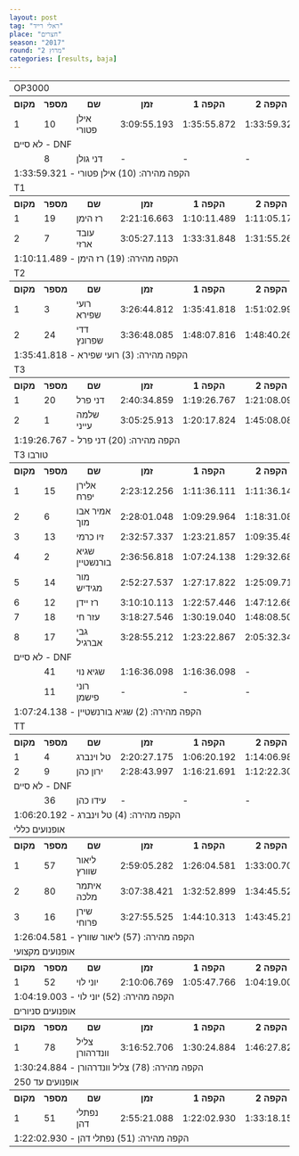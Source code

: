 ```yaml
---
layout: post
tag: "ראלי רייד"
place: "חצרים"
season: "2017"
round: "מרוץ 2"
categories: [results, baja]
---
```


<table class="line_color">
    <tr>
        <td  colspan="99" class="title_font">OP3000</td>
    </tr>
    <tr class="rnkh_bkcolor">
        <th class="rnkh_font">מקום</th>
        <th class="rnkh_font">מספר</th>
        <th class="rnkh_font">שם</th>
        <th class="rnkh_font">זמן</th>
        <th class="rnkh_font">הקפה 1</th>
        <th class="rnkh_font">הקפה 2</th>
        <th class="rnkh_font">פער</th>
    </tr>
    <tr class="rnk_bkcolor">
        <td class="rnk_font">1</td>
        <td class="rnk_font">10</td>
        <td class="rnk_font">אילן פטורי</td>
        <td class="rnk_font">3:09:55.193</td>
        <td class="rnk_font">1:35:55.872</td>
        <td class="rnk_font">1:33:59.321</td>
        <td class="rnk_font">-</td>
    </tr>
    <tr>
        <td  colspan="99" class="subtitle_font">לא סיים - DNF</td>
    </tr>
    <tr class="rnk_bkcolor">
        <td class="rnk_font"></td>
        <td class="rnk_font">8</td>
        <td class="rnk_font">דני גולן</td>
        <td class="rnk_font">-</td>
        <td class="rnk_font">-</td>
        <td class="rnk_font">-</td>
        <td class="rnk_font">2 הקפות</td>
    </tr>
    <tr>
        <td  colspan="99" class="comment_font">הקפה מהירה: (10) אילן פטורי - 1:33:59.321</td>
    </tr>
    <tr>
        <td  colspan="99" class="title_font">T1</td>
    </tr>
    <tr class="rnkh_bkcolor">
        <th class="rnkh_font">מקום</th>
        <th class="rnkh_font">מספר</th>
        <th class="rnkh_font">שם</th>
        <th class="rnkh_font">זמן</th>
        <th class="rnkh_font">הקפה 1</th>
        <th class="rnkh_font">הקפה 2</th>
        <th class="rnkh_font">פער</th>
    </tr>
    <tr class="rnk_bkcolor">
        <td class="rnk_font">1</td>
        <td class="rnk_font">19</td>
        <td class="rnk_font">רז הימן</td>
        <td class="rnk_font">2:21:16.663</td>
        <td class="rnk_font">1:10:11.489</td>
        <td class="rnk_font">1:11:05.174</td>
        <td class="rnk_font">-</td>
    </tr>
    <tr class="rnk_bkcolor">
        <td class="rnk_font">2</td>
        <td class="rnk_font">7</td>
        <td class="rnk_font">עובד ארזי</td>
        <td class="rnk_font">3:05:27.113</td>
        <td class="rnk_font">1:33:31.848</td>
        <td class="rnk_font">1:31:55.265</td>
        <td class="rnk_font">44:10.450</td>
    </tr>
    <tr>
        <td  colspan="99" class="comment_font">הקפה מהירה: (19) רז הימן - 1:10:11.489</td>
    </tr>
    <tr>
        <td  colspan="99" class="title_font">T2</td>
    </tr>
    <tr class="rnkh_bkcolor">
        <th class="rnkh_font">מקום</th>
        <th class="rnkh_font">מספר</th>
        <th class="rnkh_font">שם</th>
        <th class="rnkh_font">זמן</th>
        <th class="rnkh_font">הקפה 1</th>
        <th class="rnkh_font">הקפה 2</th>
        <th class="rnkh_font">פער</th>
    </tr>
    <tr class="rnk_bkcolor">
        <td class="rnk_font">1</td>
        <td class="rnk_font">3</td>
        <td class="rnk_font">רועי שפירא</td>
        <td class="rnk_font">3:26:44.812</td>
        <td class="rnk_font">1:35:41.818</td>
        <td class="rnk_font">1:51:02.994</td>
        <td class="rnk_font">-</td>
    </tr>
    <tr class="rnk_bkcolor">
        <td class="rnk_font">2</td>
        <td class="rnk_font">24</td>
        <td class="rnk_font">דדי שפרונץ</td>
        <td class="rnk_font">3:36:48.085</td>
        <td class="rnk_font">1:48:07.816</td>
        <td class="rnk_font">1:48:40.269</td>
        <td class="rnk_font">10:03.273</td>
    </tr>
    <tr>
        <td  colspan="99" class="comment_font">הקפה מהירה: (3) רועי שפירא - 1:35:41.818</td>
    </tr>
    <tr>
        <td  colspan="99" class="title_font">T3</td>
    </tr>
    <tr class="rnkh_bkcolor">
        <th class="rnkh_font">מקום</th>
        <th class="rnkh_font">מספר</th>
        <th class="rnkh_font">שם</th>
        <th class="rnkh_font">זמן</th>
        <th class="rnkh_font">הקפה 1</th>
        <th class="rnkh_font">הקפה 2</th>
        <th class="rnkh_font">פער</th>
    </tr>
    <tr class="rnk_bkcolor">
        <td class="rnk_font">1</td>
        <td class="rnk_font">20</td>
        <td class="rnk_font">דני פרל</td>
        <td class="rnk_font">2:40:34.859</td>
        <td class="rnk_font">1:19:26.767</td>
        <td class="rnk_font">1:21:08.092</td>
        <td class="rnk_font">-</td>
    </tr>
    <tr class="rnk_bkcolor">
        <td class="rnk_font">2</td>
        <td class="rnk_font">1</td>
        <td class="rnk_font">שלמה עייני</td>
        <td class="rnk_font">3:05:25.913</td>
        <td class="rnk_font">1:20:17.824</td>
        <td class="rnk_font">1:45:08.089</td>
        <td class="rnk_font">24:51.054</td>
    </tr>
    <tr>
        <td  colspan="99" class="comment_font">הקפה מהירה: (20) דני פרל - 1:19:26.767</td>
    </tr>
    <tr>
        <td  colspan="99" class="title_font">T3 טורבו</td>
    </tr>
    <tr class="rnkh_bkcolor">
        <th class="rnkh_font">מקום</th>
        <th class="rnkh_font">מספר</th>
        <th class="rnkh_font">שם</th>
        <th class="rnkh_font">זמן</th>
        <th class="rnkh_font">הקפה 1</th>
        <th class="rnkh_font">הקפה 2</th>
        <th class="rnkh_font">פער</th>
    </tr>
    <tr class="rnk_bkcolor">
        <td class="rnk_font">1</td>
        <td class="rnk_font">15</td>
        <td class="rnk_font">אלירן יפרח</td>
        <td class="rnk_font">2:23:12.256</td>
        <td class="rnk_font">1:11:36.111</td>
        <td class="rnk_font">1:11:36.145</td>
        <td class="rnk_font">-</td>
    </tr>
    <tr class="rnk_bkcolor">
        <td class="rnk_font">2</td>
        <td class="rnk_font">6</td>
        <td class="rnk_font">אמיר אבו מוך</td>
        <td class="rnk_font">2:28:01.048</td>
        <td class="rnk_font">1:09:29.964</td>
        <td class="rnk_font">1:18:31.084</td>
        <td class="rnk_font">4:48.792</td>
    </tr>
    <tr class="rnk_bkcolor">
        <td class="rnk_font">3</td>
        <td class="rnk_font">13</td>
        <td class="rnk_font">זיו כרמי</td>
        <td class="rnk_font">2:32:57.337</td>
        <td class="rnk_font">1:23:21.857</td>
        <td class="rnk_font">1:09:35.480</td>
        <td class="rnk_font">9:45.081</td>
    </tr>
    <tr class="rnk_bkcolor">
        <td class="rnk_font">4</td>
        <td class="rnk_font">2</td>
        <td class="rnk_font">שגיא בורנשטיין</td>
        <td class="rnk_font">2:36:56.818</td>
        <td class="rnk_font">1:07:24.138</td>
        <td class="rnk_font">1:29:32.680</td>
        <td class="rnk_font">13:44.562</td>
    </tr>
    <tr class="rnk_bkcolor">
        <td class="rnk_font">5</td>
        <td class="rnk_font">14</td>
        <td class="rnk_font">מור מגידיש</td>
        <td class="rnk_font">2:52:27.537</td>
        <td class="rnk_font">1:27:17.822</td>
        <td class="rnk_font">1:25:09.715</td>
        <td class="rnk_font">29:15.281</td>
    </tr>
    <tr class="rnk_bkcolor">
        <td class="rnk_font">6</td>
        <td class="rnk_font">12</td>
        <td class="rnk_font">רז יידן</td>
        <td class="rnk_font">3:10:10.113</td>
        <td class="rnk_font">1:22:57.446</td>
        <td class="rnk_font">1:47:12.667</td>
        <td class="rnk_font">46:57.857</td>
    </tr>
    <tr class="rnk_bkcolor">
        <td class="rnk_font">7</td>
        <td class="rnk_font">18</td>
        <td class="rnk_font">עזר חי</td>
        <td class="rnk_font">3:18:27.546</td>
        <td class="rnk_font">1:30:19.040</td>
        <td class="rnk_font">1:48:08.506</td>
        <td class="rnk_font">55:15.290</td>
    </tr>
    <tr class="rnk_bkcolor">
        <td class="rnk_font">8</td>
        <td class="rnk_font">17</td>
        <td class="rnk_font">גבי אברגיל</td>
        <td class="rnk_font">3:28:55.212</td>
        <td class="rnk_font">1:23:22.867</td>
        <td class="rnk_font">2:05:32.345</td>
        <td class="rnk_font">1:05:42.956</td>
    </tr>
    <tr>
        <td  colspan="99" class="subtitle_font">לא סיים - DNF</td>
    </tr>
    <tr class="rnk_bkcolor">
        <td class="rnk_font"></td>
        <td class="rnk_font">41</td>
        <td class="rnk_font">שגיא נוי</td>
        <td class="rnk_font">1:16:36.098</td>
        <td class="rnk_font">1:16:36.098</td>
        <td class="rnk_font">-</td>
        <td class="rnk_font">1 הקפה</td>
    </tr>
    <tr class="rnk_bkcolor">
        <td class="rnk_font"></td>
        <td class="rnk_font">11</td>
        <td class="rnk_font">רוני פישמן</td>
        <td class="rnk_font">-</td>
        <td class="rnk_font">-</td>
        <td class="rnk_font">-</td>
        <td class="rnk_font">2 הקפות</td>
    </tr>
    <tr>
        <td  colspan="99" class="comment_font">הקפה מהירה: (2) שגיא בורנשטיין - 1:07:24.138</td>
    </tr>
    <tr>
        <td  colspan="99" class="title_font">TT</td>
    </tr>
    <tr class="rnkh_bkcolor">
        <th class="rnkh_font">מקום</th>
        <th class="rnkh_font">מספר</th>
        <th class="rnkh_font">שם</th>
        <th class="rnkh_font">זמן</th>
        <th class="rnkh_font">הקפה 1</th>
        <th class="rnkh_font">הקפה 2</th>
        <th class="rnkh_font">פער</th>
    </tr>
    <tr class="rnk_bkcolor">
        <td class="rnk_font">1</td>
        <td class="rnk_font">4</td>
        <td class="rnk_font">טל וינברג</td>
        <td class="rnk_font">2:20:27.175</td>
        <td class="rnk_font">1:06:20.192</td>
        <td class="rnk_font">1:14:06.983</td>
        <td class="rnk_font">-</td>
    </tr>
    <tr class="rnk_bkcolor">
        <td class="rnk_font">2</td>
        <td class="rnk_font">9</td>
        <td class="rnk_font">ירון כהן</td>
        <td class="rnk_font">2:28:43.997</td>
        <td class="rnk_font">1:16:21.691</td>
        <td class="rnk_font">1:12:22.306</td>
        <td class="rnk_font">8:16.822</td>
    </tr>
    <tr>
        <td  colspan="99" class="subtitle_font">לא סיים - DNF</td>
    </tr>
    <tr class="rnk_bkcolor">
        <td class="rnk_font"></td>
        <td class="rnk_font">36</td>
        <td class="rnk_font">עידו כהן</td>
        <td class="rnk_font">-</td>
        <td class="rnk_font">-</td>
        <td class="rnk_font">-</td>
        <td class="rnk_font">2 הקפות</td>
    </tr>
    <tr>
        <td  colspan="99" class="comment_font">הקפה מהירה: (4) טל וינברג - 1:06:20.192</td>
    </tr>
    <tr>
        <td  colspan="99" class="title_font">אופנועים כללי</td>
    </tr>
    <tr class="rnkh_bkcolor">
        <th class="rnkh_font">מקום</th>
        <th class="rnkh_font">מספר</th>
        <th class="rnkh_font">שם</th>
        <th class="rnkh_font">זמן</th>
        <th class="rnkh_font">הקפה 1</th>
        <th class="rnkh_font">הקפה 2</th>
        <th class="rnkh_font">פער</th>
    </tr>
    <tr class="rnk_bkcolor">
        <td class="rnk_font">1</td>
        <td class="rnk_font">57</td>
        <td class="rnk_font">ליאור שוורץ</td>
        <td class="rnk_font">2:59:05.282</td>
        <td class="rnk_font">1:26:04.581</td>
        <td class="rnk_font">1:33:00.701</td>
        <td class="rnk_font">-</td>
    </tr>
    <tr class="rnk_bkcolor">
        <td class="rnk_font">2</td>
        <td class="rnk_font">80</td>
        <td class="rnk_font">איתמר מלכה</td>
        <td class="rnk_font">3:07:38.421</td>
        <td class="rnk_font">1:32:52.899</td>
        <td class="rnk_font">1:34:45.522</td>
        <td class="rnk_font">8:33.139</td>
    </tr>
    <tr class="rnk_bkcolor">
        <td class="rnk_font">3</td>
        <td class="rnk_font">16</td>
        <td class="rnk_font">שירן פרוחי</td>
        <td class="rnk_font">3:27:55.525</td>
        <td class="rnk_font">1:44:10.313</td>
        <td class="rnk_font">1:43:45.212</td>
        <td class="rnk_font">28:50.243</td>
    </tr>
    <tr>
        <td  colspan="99" class="comment_font">הקפה מהירה: (57) ליאור שוורץ - 1:26:04.581</td>
    </tr>
    <tr>
        <td  colspan="99" class="title_font">אופנועים מקצועי</td>
    </tr>
    <tr class="rnkh_bkcolor">
        <th class="rnkh_font">מקום</th>
        <th class="rnkh_font">מספר</th>
        <th class="rnkh_font">שם</th>
        <th class="rnkh_font">זמן</th>
        <th class="rnkh_font">הקפה 1</th>
        <th class="rnkh_font">הקפה 2</th>
        <th class="rnkh_font">פער</th>
    </tr>
    <tr class="rnk_bkcolor">
        <td class="rnk_font">1</td>
        <td class="rnk_font">52</td>
        <td class="rnk_font">יוני לוי</td>
        <td class="rnk_font">2:10:06.769</td>
        <td class="rnk_font">1:05:47.766</td>
        <td class="rnk_font">1:04:19.003</td>
        <td class="rnk_font">-</td>
    </tr>
    <tr>
        <td  colspan="99" class="comment_font">הקפה מהירה: (52) יוני לוי - 1:04:19.003</td>
    </tr>
    <tr>
        <td  colspan="99" class="title_font">אופנועים סניורים</td>
    </tr>
    <tr class="rnkh_bkcolor">
        <th class="rnkh_font">מקום</th>
        <th class="rnkh_font">מספר</th>
        <th class="rnkh_font">שם</th>
        <th class="rnkh_font">זמן</th>
        <th class="rnkh_font">הקפה 1</th>
        <th class="rnkh_font">הקפה 2</th>
        <th class="rnkh_font">פער</th>
    </tr>
    <tr class="rnk_bkcolor">
        <td class="rnk_font">1</td>
        <td class="rnk_font">78</td>
        <td class="rnk_font">צליל וונדרהורן</td>
        <td class="rnk_font">3:16:52.706</td>
        <td class="rnk_font">1:30:24.884</td>
        <td class="rnk_font">1:46:27.822</td>
        <td class="rnk_font">-</td>
    </tr>
    <tr>
        <td  colspan="99" class="comment_font">הקפה מהירה: (78) צליל וונדרהורן - 1:30:24.884</td>
    </tr>
    <tr>
        <td  colspan="99" class="title_font">אופנועים עד 250</td>
    </tr>
    <tr class="rnkh_bkcolor">
        <th class="rnkh_font">מקום</th>
        <th class="rnkh_font">מספר</th>
        <th class="rnkh_font">שם</th>
        <th class="rnkh_font">זמן</th>
        <th class="rnkh_font">הקפה 1</th>
        <th class="rnkh_font">הקפה 2</th>
        <th class="rnkh_font">פער</th>
    </tr>
    <tr class="rnk_bkcolor">
        <td class="rnk_font">1</td>
        <td class="rnk_font">51</td>
        <td class="rnk_font">נפתלי דהן</td>
        <td class="rnk_font">2:55:21.088</td>
        <td class="rnk_font">1:22:02.930</td>
        <td class="rnk_font">1:33:18.158</td>
        <td class="rnk_font">-</td>
    </tr>
    <tr>
        <td  colspan="99" class="comment_font">הקפה מהירה: (51) נפתלי דהן - 1:22:02.930</td>
    </tr>
</table>
